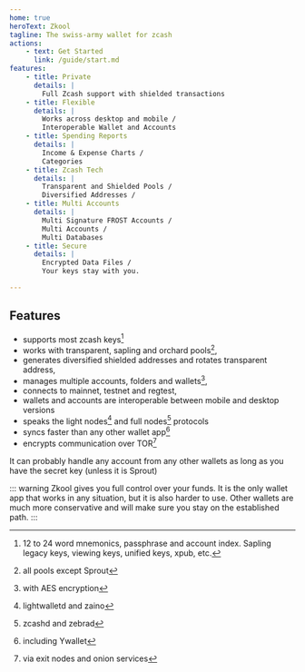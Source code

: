 ```yaml
---
home: true
heroText: Zkool
tagline: The swiss-army wallet for zcash
actions:
    - text: Get Started
      link: /guide/start.md
features:
    - title: Private
      details: |
        Full Zcash support with shielded transactions
    - title: Flexible
      details: |
        Works across desktop and mobile /
        Interoperable Wallet and Accounts
    - title: Spending Reports
      details: |
        Income & Expense Charts /
        Categories
    - title: Zcash Tech
      details: |
        Transparent and Shielded Pools /
        Diversified Addresses /
    - title: Multi Accounts
      details: |
        Multi Signature FROST Accounts /
        Multi Accounts /
        Multi Databases
    - title: Secure
      details: |
        Encrypted Data Files /
        Your keys stay with you.

---
```


## Features

- supports most zcash keys[^1]
- works with transparent, sapling and orchard pools[^2],
- generates diversified shielded addresses and rotates transparent address,
- manages multiple accounts, folders and wallets[^3],
- connects to mainnet, testnet and regtest,
- wallets and accounts are interoperable between mobile and desktop versions
- speaks the light nodes[^4] and full nodes[^5] protocols
- syncs faster than any other wallet app[^6]
- encrypts communication over TOR[^7]

It can probably handle any account from any other wallets as long as you have
the secret key (unless it is Sprout)

::: warning
Zkool gives you full control over your funds. It is the only wallet app that
works in any situation, but it is also harder to use. Other wallets are much
more conservative and will make sure you stay on the established path.
:::

[^1]: 12 to 24 word mnemonics, passphrase and account index. Sapling legacy keys, viewing keys, unified keys, xpub, etc.
[^2]: all pools except Sprout
[^3]: with AES encryption
[^4]: lightwalletd and zaino
[^5]: zcashd and zebrad
[^6]: including Ywallet
[^7]: via exit nodes and onion services

